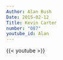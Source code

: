 ```yaml
---
Author: Alan Bush
Date: 2015-02-12
Title: Kevin Carter
number: "087"
youtube_id: Alan
---
```


{{< youtube >}}
